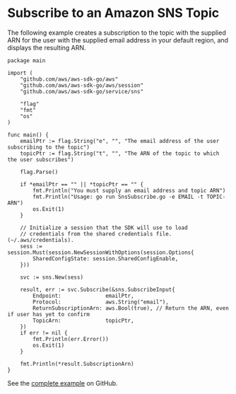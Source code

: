 # Subscribe to an Amazon SNS Topic<a name="sns-example-subscribe"></a>

The following example creates a subscription to the topic with the supplied ARN for the user with the supplied email address in your default region, and displays the resulting ARN\.

```
package main

import (
    "github.com/aws/aws-sdk-go/aws"
    "github.com/aws/aws-sdk-go/aws/session"
    "github.com/aws/aws-sdk-go/service/sns"

    "flag"
    "fmt"
    "os"
)

func main() {
    emailPtr := flag.String("e", "", "The email address of the user subscribing to the topic")
    topicPtr := flag.String("t", "", "The ARN of the topic to which the user subscribes")

    flag.Parse()

    if *emailPtr == "" || *topicPtr == "" {
        fmt.Println("You must supply an email address and topic ARN")
        fmt.Println("Usage: go run SnsSubscribe.go -e EMAIL -t TOPIC-ARN")
        os.Exit(1)
    }

    // Initialize a session that the SDK will use to load
    // credentials from the shared credentials file. (~/.aws/credentials).
    sess := session.Must(session.NewSessionWithOptions(session.Options{
        SharedConfigState: session.SharedConfigEnable,
    }))

    svc := sns.New(sess)

    result, err := svc.Subscribe(&sns.SubscribeInput{
        Endpoint:              emailPtr,
        Protocol:              aws.String("email"),
        ReturnSubscriptionArn: aws.Bool(true), // Return the ARN, even if user has yet to confirm
        TopicArn:              topicPtr,
    })
    if err != nil {
        fmt.Println(err.Error())
        os.Exit(1)
    }

    fmt.Println(*result.SubscriptionArn)
}
```

See the [complete example](https://github.com/awsdocs/aws-doc-sdk-examples/blob/main/go/example_code/sns/SnsSubscribe.go) on GitHub\.